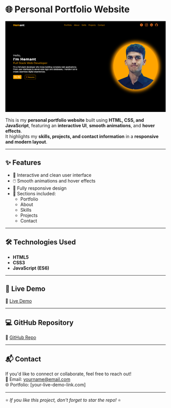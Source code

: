 # 🌐 Personal Portfolio Website

![Portfolio Preview](./preview.png)

This is my **personal portfolio website** built using **HTML, CSS, and JavaScript**, featuring an **interactive UI**, **smooth animations**, and **hover effects**.  
It highlights my **skills, projects, and contact information** in a **responsive and modern layout**.

---

## ✨ Features

- 🎨 Interactive and clean user interface  
- 🖱️ Smooth animations and hover effects  
- 📱 Fully responsive design  
- 📂 Sections included:
  - Portfolio  
  - About  
  - Skills  
  - Projects  
  - Contact  

---

## 🛠️ Technologies Used

- **HTML5**  
- **CSS3**  
- **JavaScript (ES6)**  

---

## 🚀 Live Demo

🔗 [Live Demo](https://issarhemant.github.io/Portfolio-Site/)

---

## 💻 GitHub Repository

💾 [GitHub Repo](https://github.com/IssarHemant/Portfolio-Site.git)

---

## 📬 Contact

If you'd like to connect or collaborate, feel free to reach out!  
📧 Email: yourname@email.com  
🌐 Portfolio: [your-live-demo-link.com]

---

⭐ *If you like this project, don't forget to star the repo!* ⭐
